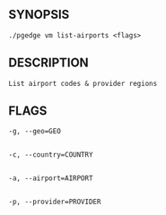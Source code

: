 ## SYNOPSIS
    ./pgedge vm list-airports <flags>
 
## DESCRIPTION
    List airport codes & provider regions
 
## FLAGS
    -g, --geo=GEO
    
    
    -c, --country=COUNTRY
    
    
    -a, --airport=AIRPORT
    
    
    -p, --provider=PROVIDER
    
    
